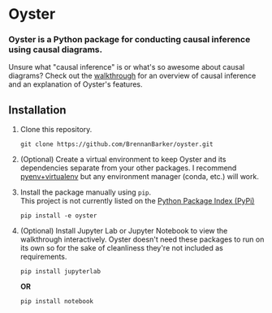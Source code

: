 # Oyster
### Oyster is a Python package for conducting causal inference using causal diagrams.

Unsure what "causal inference" is or what's so awesome about causal diagrams? Check out the [walkthrough](walkthrough/1_intro_and_Causal_Diagrams.ipynb) for an overview of causal inference and an explanation of Oyster's features.  

## Installation
1) Clone this repository.

    ```git clone https://github.com/BrennanBarker/oyster.git```


2) (Optional) Create a virtual environment to keep Oyster and its dependencies separate from your other packages.
I recommend [pyenv+virtualenv](https://github.com/pyenv/pyenv) but any environment manager (conda, etc.) will work.

3) Install the package manually using `pip`.  
This project is not currently listed on the [Python Package Index (PyPi)](https://pypi.org)

    ```pip install -e oyster```


4) (Optional) Install Jupyter Lab or Jupyter Notebook to view the walkthrough interactively.
Oyster doesn't need these packages to run on its own so for the sake of cleanliness they're not included as requirements.

    ```pip install jupyterlab```
  
    **OR**
    
    ```pip install notebook```
